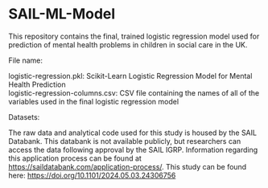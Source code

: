 # SAIL-ML-Model

This repository contains the final, trained logistic regression model used for prediction of mental health problems in children in social care in the UK.

File name:  

logistic-regression.pkl: Scikit-Learn Logistic Regression Model for Mental Health Prediction  
logistic-regression-columns.csv: CSV file containing the names of all of the variables used in the final logistic regression model

Datasets:  

The raw data and analytical code used for this study is housed by the SAIL Databank. This databank is not available publicly, but researchers can access the data following approval by the SAIL IGRP. Information regarding this application process can be found at https://saildatabank.com/application-process/. This study can be found here: https://doi.org/10.1101/2024.05.03.24306756
